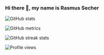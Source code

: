 ### Hi there 👋, my name is Rasmus Secher

![GitHub stats](https://github-readme-stats.vercel.app/api?username=rasmussecher&show_icons=true)  

![GitHub metrics](https://metrics.lecoq.io/rasmussecher)  

![GitHub streak stats](https://github-readme-streak-stats.herokuapp.com/?user=rasmussecher)  

![Profile views](https://gpvc.arturio.dev/rasmussecher)  
